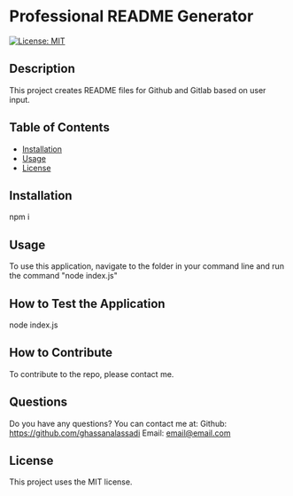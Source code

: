 # Professional README Generator
[![License: MIT](https://img.shields.io/badge/License-MIT-yellow.svg)](https://opensource.org/licenses/MIT)
## Description
This project creates README files for Github and Gitlab based on user input.

## Table of Contents
- [Installation](#installation)
- [Usage](#usage)
- [License](#license)

## Installation
npm i

## Usage
To use this application, navigate to the folder in your command line and run the command "node index.js"

## How to Test the Application
node index.js

## How to Contribute
To contribute to the repo, please contact me.

## Questions
Do you have any questions? You can contact me at:
Github: https://github.com/ghassanalassadi
Email: email@email.com

## License
This project uses the MIT license.
